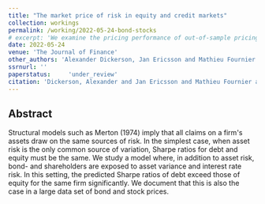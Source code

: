 ```yaml
---
title: "The market price of risk in equity and credit markets"
collection: workings
permalink: /working/2022-05-24-bond-stocks
# excerpt: 'We examine the pricing performance of out-of-sample pricing factors in the broad cross-section of currency returns. To this end, we develop a methodology for estimating empirical minimum-dispersion stochastic discount factors (SDFs) under constraints on maximum position leverage. Under leverage constraints compatible with those observed in the currency markets, our empirical SDFs deliver smaller out-of-sample pricing errors than existing factor models, and are priced in individual currency and hedge fund cross-sections. After transaction costs, an investable SDF portfolio delivers a Sharpe ratio of around 0.8 and positively skewed returns. These empirical SDFs offer tractable benchmarks for candidate currency pricing models.'
date: 2022-05-24
venue: 'The Journal of Finance'
other_authors: 'Alexander Dickerson, Jan Ericsson and Mathieu Fournier'
ssrnurl: ''
paperstatus:	 'under_review'
citation: 'Dickerson, Alexander and Jan Ericsson and Mathieu Fournier and Piotr Orłowski (2022) The market price of risk in equity and credit markets'
---
```

## Abstract

Structural models such as Merton (1974) imply that all claims on a firm's assets draw on the same sources of risk. In the simplest case, when asset risk is the only common source of variation, Sharpe ratios for debt and equity must be the same. We study a model where, in addition to asset risk, bond- and shareholders are exposed to asset variance and interest rate risk. In this setting, the predicted Sharpe ratios of debt exceed those of equity for the same firm significantly. We document that this is also the case in a large data set of bond and stock prices.